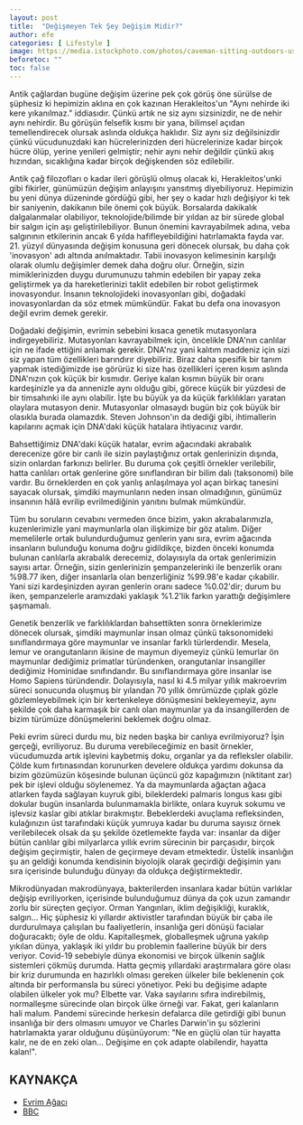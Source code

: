 ```yaml
---
layout: post
title:  "Değişmeyen Tek Şey Değişim Midir?"
author: efe
categories: [ Lifestyle ]
image: https://media.istockphoto.com/photos/caveman-sitting-outdoors-using-stone-tablet-with-touchscreen-picture-id504680989?k=6&m=504680989&s=612x612&w=0&h=IH6aTyN3uxxJcdsteD2ZOo6Den7Yl1iC-i3BTorgydI=
beforetoc: ""
toc: false
---
```

Antik çağlardan bugüne değişim üzerine pek çok görüş öne sürülse de şüphesiz ki hepimizin aklına en çok kazınan Herakleitos'un "Aynı nehirde iki kere yıkanılmaz." iddiasıdır. Çünkü artık ne siz aynı sizsinizdir, ne de nehir aynı nehirdir. Bu görüşün felsefik kısmı bir yana, bilimsel açıdan temellendirecek olursak aslında oldukça haklıdır. Siz aynı siz değilsinizdir çünkü vücudunuzdaki kan hücrelerinizden deri hücrelerinize kadar birçok hücre ölüp, yerine yenileri gelmiştir; nehir aynı nehir değildir çünkü akış hızından, sıcaklığına kadar birçok değişkenden söz edilebilir.

Antik çağ filozofları o kadar ileri görüşlü olmuş olacak ki, Herakleitos'unki gibi fikirler, günümüzün değişim anlayışını yansıtmış diyebiliyoruz. Hepimizin bu yeni dünya düzeninde gördüğü gibi, her şey o kadar hızlı değişiyor ki tek bir saniyenin, dakikanın bile 
önemi çok büyük. Borsalarda dakikalık dalgalanmalar olabiliyor, teknolojide/bilimde bir yıldan az bir sürede global bir salgın için aşı geliştirilebiliyor. Bunun önemini kavrayabilmek adına, veba salgınının etkilerinin ancak 6 yılda hafifleyebildiğini hatırlamakta fayda var. 21. yüzyıl dünyasında değişim konusuna geri dönecek olursak, bu daha çok 'inovasyon' adı altında anılmaktadır. Tabii inovasyon kelimesinin karşılığı olarak olumlu değişimler demek daha doğru olur. Örneğin, sizin mimiklerinizden duygu durumunuzu tahmin edebilen bir yapay zeka geliştirmek ya da hareketlerinizi taklit edebilen bir robot geliştirmek inovasyondur. İnsanın teknolojideki inovasyonları gibi, doğadaki inovasyonlardan da söz etmek mümkündür. Fakat bu defa ona inovasyon değil evrim demek gerekir.

Doğadaki değişimin, evrimin sebebini kısaca genetik mutasyonlara indirgeyebiliriz. Mutasyonları kavrayabilmek için, öncelikle 
DNA'nın canlılar için ne ifade ettiğini anlamak gerekir. DNA'nız yani kalıtım maddeniz için sizi siz yapan tüm özellikleri barındırır diyebiliriz. Biraz daha spesifik bir tanım yapmak istediğimizde ise görürüz ki size has özellikleri içeren kısım aslında DNA'nızın çok küçük bir kısmıdır. Geriye kalan kısmın büyük bir oranı kardeşinizle ya da annenizle aynı olduğu gibi, görece küçük bir yüzdesi de bir timsahınki ile aynı olabilir. İşte bu büyük ya da küçük farklılıkları yaratan olaylara mutasyon denir. Mutasyonlar olmasaydı bugün biz çok büyük bir olasıkla burada olamazdık. Steven Johnson'ın da dediği gibi, ihtimallerin kapılarını açmak için DNA'daki küçük hatalara ihtiyacınız vardır. 

Bahsettiğimiz DNA'daki küçük hatalar, evrim ağacındaki akrabalık derecenize göre bir canlı ile sizin paylaştığınız ortak genlerinizin dışında, sizin onlardan farkınızı belirler. Bu duruma çok çeşitli örnekler verilebilir, hatta canlıları ortak genlerine göre sınıflandıran bir bilim dalı 
(taksonomi) bile vardır. Bu örneklerden en çok yanlış anlaşılmaya yol açan birkaç tanesini sayacak olursak, şimdiki maymunların neden insan olmadığının, günümüz insanının hâlâ evrilip evrilmediğinin yanıtını bulmak mümkündür.

Tüm bu soruların cevabını vermeden önce bizim, yakın akrabalarımızla, kuzenlerimizle yani maymunlarla olan ilişkimize bir göz atalım. Diğer memelilerle ortak bulundurduğumuz genlerin yanı sıra, evrim ağacında insanların bulunduğu konuma doğru gidildikçe, bizden önceki konumda bulunan canlılarla akrabalık derecemiz, dolayısıyla da ortak genlerimizin sayısı artar. Örneğin, sizin genlerinizin şempanzelerinki ile benzerlik oranı %98.77 iken, diğer insanlarla olan benzerliğiniz %99.98'e kadar çıkabilir. Yani sizi kardeşinizden ayıran genlerin oranı sadece %0.02'dir; durum bu iken, şempanzelerle aramızdaki yaklaşık %1.2'lik farkın yarattığı değişimlere şaşmamalı. 

Genetik benzerlik ve farklılıklardan bahsettikten sonra örneklerimize dönecek olursak, şimdiki maymunlar insan olmaz çünkü taksonomideki sınıflandırmaya göre maymunlar ve insanlar farklı türlerdendir. Mesela, lemur ve orangutanların ikisine de maymun diyemeyiz çünkü lemurlar ön maymunlar dediğimiz primatlar türündenken, orangutanlar insangiller dediğimiz Hominidae sınıfındandır. Bu sınıflandırmaya göre insanlar ise Homo Sapiens türündendir. Dolayısıyla, nasıl ki 4.5 milyar yıllık makroevrim süreci sonucunda oluşmuş bir yılandan 70 yıllık ömrümüzde çıplak gözle gözlemleyebilmek için bir kertenkeleye dönüşmesini bekleyemeyiz, aynı şekilde çok daha karmaşık bir canlı olan maymunlar ya da insangillerden de bizim türümüze dönüşmelerini beklemek doğru olmaz. 

Peki evrim süreci durdu mu, biz neden başka bir canlıya evrilmiyoruz? İşin gerçeği, evriliyoruz. Bu duruma verebileceğimiz en basit örnekler, 
vücudumuzda artık işlevini kaybetmiş doku, organlar ya da refleksler olabilir. Çölde kum fırtınasından korunurken develere oldukça yardımı dokunsa da bizim gözümüzün köşesinde bulunan üçüncü göz kapağımızın (niktitant zar) pek bir işlevi olduğu söylenemez. Ya da maymunlarda ağaçtan ağaca atlarken fayda sağlayan kuyruk gibi, bileklerdeki palmaris longus kası gibi dokular bugün insanlarda bulunmamakla birlikte, onlara kuyruk sokumu ve işlevsiz kaslar gibi atıklar bırakmıştır. Bebeklerdeki avuçlama refleksinden, kulağınızın üst tarafındaki küçük yumruya kadar bu duruma sayısız örnek verilebilecek olsak da şu şekilde özetlemekte fayda var: insanlar da diğer bütün canlılar gibi milyarlarca yıllık evrim sürecinin bir parçasıdır, birçok değişim geçirmiştir, halen de geçirmeye devam etmektedir. Üstelik insanlığın şu an geldiği konumda kendisinin biyolojik olarak geçirdiği değişimin yanı sıra içerisinde bulunduğu dünyayı da oldukça değiştirmektedir.


Mikrodünyadan makrodünyaya, bakterilerden insanlara kadar bütün varlıklar değişip evriliyorken, içerisinde bulunduğumuz dünya da çok uzun zamandır zorlu bir süreçten geçiyor. Orman Yangınları, iklim değişikliği, kuraklık, salgın... Hiç şüphesiz ki yıllardır aktivistler tarafından büyük bir çaba ile durdurulmaya çalışılan bu faaliyetlerin, insanlığa geri dönüşü facialar doğuracaktı; öyle de oldu. Kapitalleşmek, globalleşmek uğruna yakılıp yıkılan dünya, yaklaşık iki yıldır bu problemin faallerine büyük bir ders veriyor. Covid-19 sebebiyle dünya ekonomisi ve birçok ülkenin sağlık sistemleri çökmüş durumda. Hatta geçmiş yıllardaki araştırmalara göre olası bir kriz durumunda en hazırlıklı olması gereken ülkeler bile beklenenin çok altında bir performansla bu süreci yönetiyor. Peki bu değişime adapte olabilen ülkeler yok mu? Elbette var. Vaka sayılarını sıfıra indirebilmiş, normalleşme sürecinde olan birçok ülke örneği var. Fakat, 
geri kalanların hali malum. Pandemi sürecinde herkesin defalarca dile getirdiği gibi bunun insanlığa bir ders olmasını umuyor ve Charles Darwin'in şu sözlerini hatırlamakta yarar olduğunu düşünüyorum: "Ne en güçlü olan tür hayatta kalır, ne de en zeki olan... Değişime en çok adapte olabilendir, hayatta kalan!".

## KAYNAKÇA
- [Evrim Ağacı](evrimagaci.org)
- [BBC](bbc.com)
